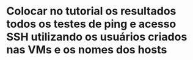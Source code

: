 <h1><b>Colocar no tutorial os resultados todos os testes de ping e acesso SSH utilizando os usuários criados nas VMs e os nomes dos hosts<b></h1>
